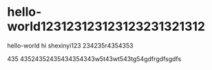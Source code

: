 # hello-world123123123123123231321312
hello-world
hi
  shexinyi123
234235r4354353

435
43524352435434354343w5t43wt543tg54gdfrgdfsgdfs
